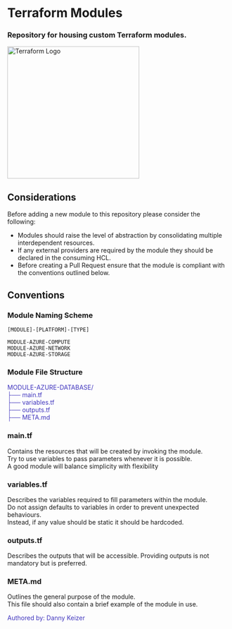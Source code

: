 # Terraform Modules
### Repository for housing custom Terraform modules.

<img src="https://www.svgrepo.com/show/376353/terraform.svg" width="300" height="300" alt="Terraform Logo">

## Considerations 

Before adding a new module to this repository please consider the following:
- Modules should raise the level of abstraction by consolidating multiple interdependent resources.
- If any external providers are required by the module they should be declared in the consuming HCL.
- Before creating a Pull Request ensure that the module is compliant with the conventions outlined below.

## Conventions


### Module Naming Scheme

```
[MODULE]-[PLATFORM]-[TYPE]
```
```
MODULE-AZURE-COMPUTE
MODULE-AZURE-NETWORK
MODULE-AZURE-STORAGE
```

### Module File Structure
<span style="color:4136be">
MODULE-AZURE-DATABASE/      <br />
├── main.tf                 <br />
├── variables.tf            <br />
├── outputs.tf              <br />
├── META.md                 <br />
</span>

### main.tf
Contains the resources that will be created by invoking the module.                 <br />
Try to use variables to pass parameters whenever it is possible.                    <br />
A good module will balance simplicity with flexibility                              <br />

### variables.tf
Describes the variables required to fill parameters within the module.              <br />
Do not assign defaults to variables in order to prevent unexpected behaviours.      <br />
Instead, if any value should be static it should be hardcoded.                      <br />

### outputs.tf
Describes the outputs that will be accessible.
Providing outputs is not mandatory but is preferred.                                <br />

### META.md
Outlines the general purpose of the module.                                         <br />
This file should also contain a brief example of the module in use.

<span style="color:4136be">
Authored by: Danny Keizer
</span>